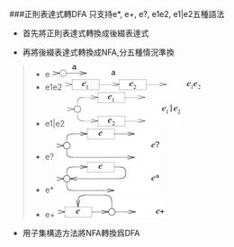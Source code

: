 ###正則表達式轉DFA
只支持e*, e+, e?, e1e2, e1|e2五種語法  
* 首先將正則表達式轉換成後綴表達式  

* 再將後綴表達式轉換成NFA,分五種情況準換  
>* e   ![cmd-markdown-logo](image/1.png)  
>* e1e2   ![cmd-markdown-logo](image/2.png)  
>* e1|e2   ![cmd-markdown-logo](image/3.png)
>* e?   ![cmd-markdown-logo](image/4.png)
>* e*   ![cmd-markdown-logo](image/5.png)
>* e+   ![cmd-markdown-logo](image/6.png)

* 用子集構造方法將NFA轉換爲DFA

